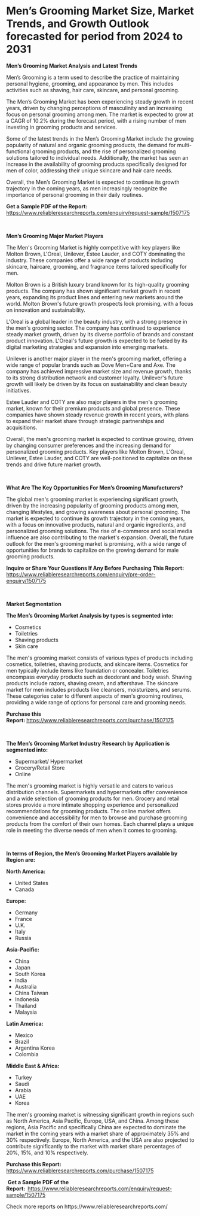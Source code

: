 <p><h1>Men’s Grooming Market Size, Market Trends, and Growth Outlook forecasted for period from 2024 to 2031</h1></p><p><strong>Men’s Grooming Market Analysis and Latest Trends</strong></p>
<p><p>Men’s Grooming is a term used to describe the practice of maintaining personal hygiene, grooming, and appearance by men. This includes activities such as shaving, hair care, skincare, and personal grooming.</p><p>The Men’s Grooming Market has been experiencing steady growth in recent years, driven by changing perceptions of masculinity and an increasing focus on personal grooming among men. The market is expected to grow at a CAGR of 10.2% during the forecast period, with a rising number of men investing in grooming products and services.</p><p>Some of the latest trends in the Men’s Grooming Market include the growing popularity of natural and organic grooming products, the demand for multi-functional grooming products, and the rise of personalized grooming solutions tailored to individual needs. Additionally, the market has seen an increase in the availability of grooming products specifically designed for men of color, addressing their unique skincare and hair care needs.</p><p>Overall, the Men’s Grooming Market is expected to continue its growth trajectory in the coming years, as men increasingly recognize the importance of personal grooming in their daily routines.</p></p>
<p><strong>Get a Sample PDF of the Report:&nbsp;</strong> <a href="https://www.reliableresearchreports.com/enquiry/request-sample/1507175">https://www.reliableresearchreports.com/enquiry/request-sample/1507175</a></p>
<p>&nbsp;</p>
<p><strong>Men’s Grooming Major Market Players</strong></p>
<p><p>The Men's Grooming Market is highly competitive with key players like Molton Brown, L'Oreal, Unilever, Estee Lauder, and COTY dominating the industry. These companies offer a wide range of products including skincare, haircare, grooming, and fragrance items tailored specifically for men.</p><p>Molton Brown is a British luxury brand known for its high-quality grooming products. The company has shown significant market growth in recent years, expanding its product lines and entering new markets around the world. Molton Brown's future growth prospects look promising, with a focus on innovation and sustainability.</p><p>L'Oreal is a global leader in the beauty industry, with a strong presence in the men's grooming sector. The company has continued to experience steady market growth, driven by its diverse portfolio of brands and constant product innovation. L'Oreal's future growth is expected to be fueled by its digital marketing strategies and expansion into emerging markets.</p><p>Unilever is another major player in the men's grooming market, offering a wide range of popular brands such as Dove Men+Care and Axe. The company has achieved impressive market size and revenue growth, thanks to its strong distribution network and customer loyalty. Unilever's future growth will likely be driven by its focus on sustainability and clean beauty initiatives.</p><p>Estee Lauder and COTY are also major players in the men's grooming market, known for their premium products and global presence. These companies have shown steady revenue growth in recent years, with plans to expand their market share through strategic partnerships and acquisitions.</p><p>Overall, the men's grooming market is expected to continue growing, driven by changing consumer preferences and the increasing demand for personalized grooming products. Key players like Molton Brown, L'Oreal, Unilever, Estee Lauder, and COTY are well-positioned to capitalize on these trends and drive future market growth.</p></p>
<p>&nbsp;</p>
<p><strong>What Are The Key Opportunities For Men’s Grooming Manufacturers?</strong></p>
<p><p>The global men's grooming market is experiencing significant growth, driven by the increasing popularity of grooming products among men, changing lifestyles, and growing awareness about personal grooming. The market is expected to continue its growth trajectory in the coming years, with a focus on innovative products, natural and organic ingredients, and personalized grooming solutions. The rise of e-commerce and social media influence are also contributing to the market's expansion. Overall, the future outlook for the men's grooming market is promising, with a wide range of opportunities for brands to capitalize on the growing demand for male grooming products.</p></p>
<p><strong>Inquire or Share Your Questions If Any Before Purchasing This Report:</strong> <a href="https://www.reliableresearchreports.com/enquiry/pre-order-enquiry/1507175">https://www.reliableresearchreports.com/enquiry/pre-order-enquiry/1507175</a></p>
<p>&nbsp;</p>
<p><strong>Market Segmentation</strong></p>
<p><strong>The Men’s Grooming Market Analysis by types is segmented into:</strong></p>
<p><ul><li>Cosmetics</li><li>Toiletries</li><li>Shaving products</li><li>Skin care</li></ul></p>
<p><p>The men's grooming market consists of various types of products including cosmetics, toiletries, shaving products, and skincare items. Cosmetics for men typically include items like foundation or concealer. Toiletries encompass everyday products such as deodorant and body wash. Shaving products include razors, shaving cream, and aftershave. The skincare market for men includes products like cleansers, moisturizers, and serums. These categories cater to different aspects of men's grooming routines, providing a wide range of options for personal care and grooming needs.</p></p>
<p><strong>Purchase this Report:&nbsp;</strong><a href="https://www.reliableresearchreports.com/purchase/1507175">https://www.reliableresearchreports.com/purchase/1507175</a></p>
<p>&nbsp;</p>
<p><strong>The Men’s Grooming Market Industry Research by Application is segmented into:</strong></p>
<p><ul><li>Supermarket/ Hypermarket</li><li>Grocery/Retail Store</li><li>Online</li></ul></p>
<p><p>The men's grooming market is highly versatile and caters to various distribution channels. Supermarkets and hypermarkets offer convenience and a wide selection of grooming products for men. Grocery and retail stores provide a more intimate shopping experience and personalized recommendations for grooming products. The online market offers convenience and accessibility for men to browse and purchase grooming products from the comfort of their own homes. Each channel plays a unique role in meeting the diverse needs of men when it comes to grooming.</p></p>
<p>&nbsp;</p>
<p><strong>In terms of Region, the Men’s Grooming Market Players available by Region are:</strong></p>
<p>
    <p> <strong> North America: </strong>
        <ul>
            <li>United States</li>
            <li>Canada</li>
        </ul>
        </p> 
    <p> <strong> Europe: </strong>
        <ul>
            <li>Germany</li>
            <li>France</li>
            <li>U.K.</li>
            <li>Italy</li>
            <li>Russia</li>
        </ul>
        </p> 
    <p> <strong> Asia-Pacific: </strong>
        <ul>
            <li>China</li>
            <li>Japan</li>
            <li>South Korea</li>
            <li>India</li>
            <li>Australia</li>
            <li>China Taiwan</li>
            <li>Indonesia</li>
            <li>Thailand</li>
            <li>Malaysia</li>
        </ul>
        </p> 
    <p> <strong> Latin America: </strong>
        <ul>
            <li>Mexico</li>
            <li>Brazil</li>
            <li>Argentina Korea</li>
            <li>Colombia</li>
        </ul>
        </p> 
    <p> <strong> Middle East & Africa: </strong>
        <ul>
            <li>Turkey</li>
            <li>Saudi</li>
            <li>Arabia</li>
            <li>UAE</li>
            <li>Korea</li>
        </ul>
    </p>
    </p>
<p><p>The men's grooming market is witnessing significant growth in regions such as North America, Asia Pacific, Europe, USA, and China. Among these regions, Asia Pacific and specifically China are expected to dominate the market in the coming years with a market share of approximately 35% and 30% respectively. Europe, North America, and the USA are also projected to contribute significantly to the market with market share percentages of 20%, 15%, and 10% respectively.</p></p>
<p><strong>Purchase this Report: </strong><a href="https://www.reliableresearchreports.com/purchase/1507175">https://www.reliableresearchreports.com/purchase/1507175</a></p>
<p>&nbsp;<strong>Get a Sample PDF of the Report:&nbsp;&nbsp;</strong><a href="https://www.reliableresearchreports.com/enquiry/request-sample/1507175">https://www.reliableresearchreports.com/enquiry/request-sample/1507175</a></p>
<p><strong></strong></p>
<p>Check more reports on https://www.reliableresearchreports.com/</p>
